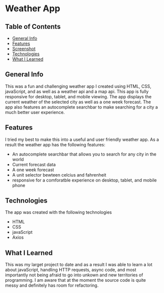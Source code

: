 # Weather App
## Table of Contents
* [General Info](#general-info)
* [Features](#features)
* [Screenshot](#screenshot)
* [Technologies](#technologies)
* [What I Learned](#what-i-learned)


## General Info
This was a fun and challenging weather app I created using HTML, CSS, javaScript, and as well as a weather api and a map api. This app is fully responsive for desktop, tablet, and mobile viewing. The app displays the current weather of the selected city as well as a one week forecast. The app also features an autocomplete searchbar to make searching for a city a much better user experience.

## Features
I tried my best to make this into a useful and user friendly weather app. As a result the weather app has the following features:
* An autocomplete searchbar that allows you to search for any city in the world
* Current forecast data
* A one week forecast 
* A unit selector bewteen celcius and fahrenheit
* responsive for a comforatble experience on desktop, tablet, and mobile phone

## Technologies
The app was created with the following technologies
* HTML
* CSS
* javaScript
* Axios

## What I Learned
This was my larget project to date and as a result I was able to learn a lot about javaScript, handling HTTP requests, async code, and most importantly not being afraid to go into unkown and new territories of programming. I am aware that at the moment the source code is quite messy and definitely has room for refactoring.
